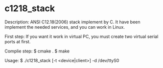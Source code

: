 # c1218_stack

Description:
ANSI C12.18(2006) stack implement by C. It have been implement the needed services, and you can
work in Linux.

First step:
If you want it work in virtual PC, you must create two virtual serial ports at first. 

Complie step:
$ cmake .
$ make

Usage:
$ ./c1218_stack [-t <device|client>] -d /dev/ttyS0

